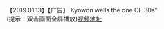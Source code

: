 【2019.01.13】【广告】 Kyowon wells the one CF 30s"         
(提示：双击画面全屏播放)[视频地址](https://video.h5.weibo.cn/1034:4328054453930305/4328054510059922)
